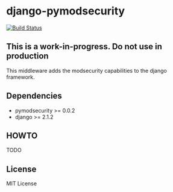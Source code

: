 # django-pymodsecurity

[![Build Status](https://travis-ci.org/GustavoKatel/django-pymodsecurity.svg?branch=master)](https://travis-ci.org/GustavoKatel/django-pymodsecurity)

## This is a work-in-progress. Do not use in production

This middleware adds the modsecurity capabilities to the django framework.

## Dependencies

- pymodsecurity >= 0.0.2
- django >= 2.1.2

## HOWTO

TODO

## License

MIT License
